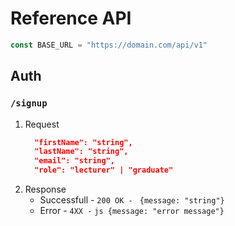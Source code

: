 # Reference API

```js
const BASE_URL = "https://domain.com/api/v1"
```

## Auth
### `/signup` 
1. Request
   ```json
     "firstName": "string",
     "lastName": "string",
     "email": "string",
     "role": "lecturer" | "graduate"
     ```
2. Response
   - Successfull - `200 OK - ` `{message: "string"}`
   - Error - `4XX -` `js {message: "error message"}`
